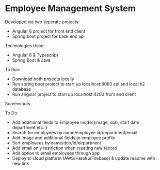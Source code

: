 # Employee Management System

Developed via two seperate projects:
- Angular 8 project for front end client
- Spring boot project for back end api

Technologies Used:
- Angular 8 & Typescript
- Spring Boot & Java

To Run:
- Download both projects locally
- Run spring boot project to start up localhost:8080 api and local h2 database
- Run angular project to start up localhost:4200 front end client

Screenshots:

To Do:
- Add additional fields to Employee model (image, dob, start date, department etc..)
- Search for employees by name/employee id/department/email
- Add image and additional fields to employee profile 
- Sort employees by name/dob/id/department
- Add email only restriction when creating new record
- Add option to email employees through app
- Deploy to cloud platform (AWS/Heroku/Firebase) & update readme with new link

